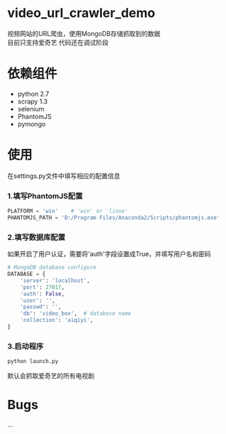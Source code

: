 # video_url_crawler_demo
视频网站的URL爬虫，使用MongoDB存储抓取到的数据  
目前只支持爱奇艺
代码还在调试阶段

# 依赖组件
- python 2.7
- scrapy 1.3
- selenium
- PhantomJS
- pymongo

# 使用
在settings.py文件中填写相应的配置信息
### 1.填写PhantomJS配置
```python
PLATFORM = 'win'	# 'win' or 'linux'
PHANTOMJS_PATH = 'D:/Program Files/Anaconda2/Scripts/phantomjs.exe'
```
### 2.填写数据库配置
如果开启了用户认证，需要将'auth'字段设置成True，并填写用户名和密码
```python
# MongoDB database configure
DATABASE = {
	'server': 'localhost',
	'port': 27017,
	'auth': False,
	'user': '',
	'passwd': '',
	'db': 'video_box',	# database name
	'collection': 'aiqiyi',
}
```
### 3.启动程序
```python
python launch.py
```
默认会抓取爱奇艺的所有电视剧

# Bugs
...
